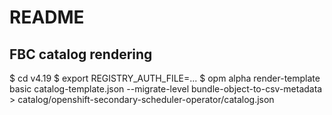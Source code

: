 # README 

## FBC catalog rendering

$ cd v4.19
$ export REGISTRY_AUTH_FILE=...
$ opm alpha render-template basic catalog-template.json --migrate-level bundle-object-to-csv-metadata > catalog/openshift-secondary-scheduler-operator/catalog.json
